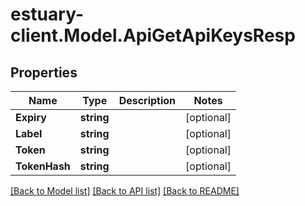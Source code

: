 # estuary-client.Model.ApiGetApiKeysResp
## Properties

Name | Type | Description | Notes
------------ | ------------- | ------------- | -------------
**Expiry** | **string** |  | [optional] 
**Label** | **string** |  | [optional] 
**Token** | **string** |  | [optional] 
**TokenHash** | **string** |  | [optional] 

[[Back to Model list]](../README.md#documentation-for-models) [[Back to API list]](../README.md#documentation-for-api-endpoints) [[Back to README]](../README.md)

